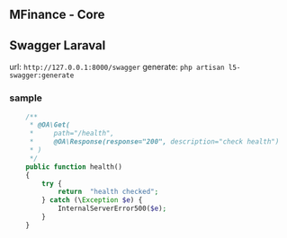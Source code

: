 ## MFinance - Core

## Swagger Laraval
url: `http://127.0.0.1:8000/swagger`
generate: `php artisan l5-swagger:generate`
### sample
```php
    /**
     * @OA\Get(
     *     path="/health",
     *     @OA\Response(response="200", description="check health")
     * )
     */
    public function health()
    {
        try {
            return  "health checked";
        } catch (\Exception $e) {
            InternalServerError500($e);
        }
    }
```
